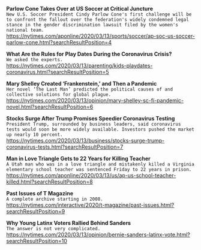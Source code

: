 **Parlow Cone Takes Over at US Soccer at Critical Juncture**\
`New U.S. Soccer President Cindy Parlow Cone's first challenge will be to confront the fallout over the federation's widely condemned legal stance in the gender discrimination lawsuit filed by the women's national team. `\
https://nytimes.com/aponline/2020/03/13/sports/soccer/ap-soc-us-soccer-parlow-cone.html?searchResultPosition=4

**What Are the Rules for Play Dates During the Coronavirus Crisis?**\
`We asked the experts.`\
https://nytimes.com/2020/03/13/parenting/kids-playdates-coronavirus.html?searchResultPosition=5

**Mary Shelley Created ‘Frankenstein,’ and Then a Pandemic**\
`Her novel ‘The Last Man’ predicted the political causes of and collective solutions for global plague.`\
https://nytimes.com/2020/03/13/opinion/mary-shelley-sc-fi-pandemic-novel.html?searchResultPosition=6

**Stocks Surge After Trump Promises Speedier Coronavirus Testing**\
`President Trump, surrounded by business leaders, said coronavirus tests would soon be more widely available. Investors pushed the market up nearly 10 percent.`\
https://nytimes.com/2020/03/13/business/stocks-surge-trump-coronavirus-tests.html?searchResultPosition=7

**Man in Love Triangle Gets to 22 Years for Killing Teacher**\
`A Utah man who was in a love triangle and mistakenly killed a Virginia elementary school teacher was sentenced Friday to 22 years in prison.`\
https://nytimes.com/aponline/2020/03/13/us/ap-us-school-teacher-killed.html?searchResultPosition=8

**Past Issues of T Magazine**\
`A complete archive starting in 2008.`\
https://nytimes.com/interactive/2020/t-magazine/past-issues.html?searchResultPosition=9

**Why Young Latinx Voters Rallied Behind Sanders**\
`The answer is not very complicated.`\
https://nytimes.com/2020/03/13/opinion/bernie-sanders-latinx-vote.html?searchResultPosition=10

